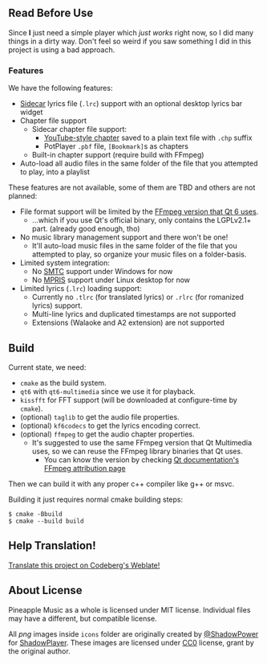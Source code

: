 ## Read Before Use

Since **I** just need a simple player which *just works* right now, so I did many things in a dirty way. Don't feel so weird if you saw something I did in this project is using a bad approach.

### Features

We have the following features:

- [Sidecar](https://en.wikipedia.org/wiki/Sidecar_file) lyrics file (`.lrc`) support with an optional desktop lyrics bar widget
- Chapter file support
  - Sidecar chapter file support:
    - [YouTube-style chapter](https://support.google.com/youtube/answer/9884579) saved to a plain text file with `.chp` suffix
    - PotPlayer `.pbf` file, `[Bookmark]`s as chapters
  - Built-in chapter support (require build with FFmpeg)
- Auto-load all audio files in the same folder of the file that you attempted to play, into a playlist

These features are not available, some of them are TBD and others are not planned:

- File format support will be limited by the [FFmpeg version that Qt 6 uses](https://doc.qt.io/qt-6/qtmultimedia-attribution-ffmpeg.html).
  - ...which if you use Qt's official binary, only contains the LGPLv2.1+ part. (already good enough, tho)
- No music library management support and there won't be one!
  - It'll auto-load music files in the same folder of the file that you attempted to play, so organize your music files on a folder-basis.
- Limited system integration:
  - No [SMTC](https://learn.microsoft.com/en-us/uwp/api/windows.media.systemmediatransportcontrols) support under Windows for now
  - No [MPRIS](https://www.freedesktop.org/wiki/Specifications/mpris-spec/) support under Linux desktop for now
- Limited lyrics (`.lrc`) loading support:
  - Currently no `.tlrc` (for translated lyrics) or `.rlrc` (for romanized lyrics) support.
  - Multi-line lyrics and duplicated timestamps are not supported
  - Extensions (Walaoke and A2 extension) are not supported

## Build

Current state, we need:

- `cmake` as the build system.
- `qt6` with `qt6-multimedia` since we use it for playback.
- `kissfft` for FFT support (will be downloaded at configure-time by `cmake`).
- (optional) `taglib` to get the audio file properties.
- (optional) `kf6codecs` to get the lyrics encoding correct.
- (optional) `ffmpeg` to get the audio chapter properties.
  - It's suggested to use the same FFmpeg version that Qt Multimedia uses, so we can reuse the FFmpeg library binaries that Qt uses.
    - You can know the version by checking [Qt documentation's FFmpeg attribution page](https://doc.qt.io/qt-6.9/qtmultimedia-attribution-ffmpeg.html)

Then we can build it with any proper c++ compiler like g++ or msvc.

Building it just requires normal cmake building steps:

```shell
$ cmake -Bbuild
$ cmake --build build
```

## Help Translation!

[Translate this project on Codeberg's Weblate!](https://translate.codeberg.org/projects/pineapple-apps/pineapple-music/)

## About License

Pineapple Music as a whole is licensed under MIT license. Individual files may have a different, but compatible license.

All *png* images inside `icons` folder are originally created by [@ShadowPower](https://github.com/ShadowPower/) for [ShadowPlayer](https://github.com/ShadowPower/ShadowPlayer). These images are licensed under [CC0](https://creativecommons.org/publicdomain/zero/1.0/legalcode) license, grant by the original author.
